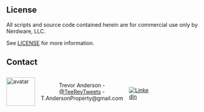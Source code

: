 ## License

All scripts and source code contained herein are for commercial use only by Nerdware, LLC.

See [LICENSE](/LICENSE) for more information.

## Contact

<div style="padding: 10px 0 10px 0; width:75%; display:flex; flex-direction:row; align-items:center; justify-content:space-between;">
  <img src="https://images.weserv.nl/?url=avatars.githubusercontent.com/u/43518091?v=4&h=75&w=75&fit=cover&mask=circle" height="75" width="75" alt="avatar" />
  <span style="text-align:center; margin: 0 10px 0 10px;">
    <span>Trevor Anderson</span>
    <span> - </span>
    <a href="https://twitter.com/teerevtweets">@TeeRevTweets</a>
    <span> - </span>
    <span>T.AndersonProperty@gmail.com</span>
  </span>
  <a href="https://www.linkedin.com/in/trevor-anderson-3a3b0392/" style="margin-top: 10px;">
    <img src="https://img.shields.io/badge/LinkedIn-0077B5?logo=linkedin&logoColor=white" alt="LinkedIn" />
  </a>
</div>
